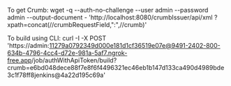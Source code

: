To get Crumb:
wget -q --auth-no-challenge --user admin --password admin --output-document - 'http://localhost:8080/crumbIssuer/api/xml
?xpath=concat(//crumbRequestField,":",//crumb)'

To build using CLI:
curl -I -X POST 'https://admin:11279a0792349d000e181d1cf36519e07e@9491-2402-800-634b-4796-4cc4-d72e-981a-5af7.ngrok-free.app/job/authWithApiToken/build?crumb=e6bd048dece88f7e8f6f4496321ec46eb1b147d133ca490d4989bde3c1f78ff8jenkins@4a22d195c69a'
